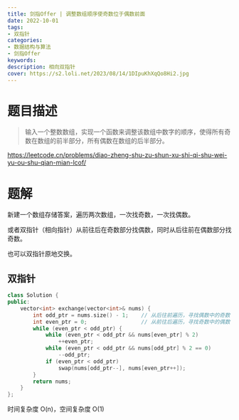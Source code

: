 ```yaml
---
title: 剑指Offer | 调整数组顺序使奇数位于偶数前面
date: 2022-10-01
tags:
- 双指针
categories:
- 数据结构与算法
- 剑指Offer
keywords:
description: 相向双指针
cover: https://s2.loli.net/2023/08/14/1DIpuKhXqQo8Hi2.jpg
---
```


# 题目描述

> 输入一个整数数组，实现一个函数来调整该数组中数字的顺序，使得所有奇数在数组的前半部分，所有偶数在数组的后半部分。

https://leetcode.cn/problems/diao-zheng-shu-zu-shun-xu-shi-qi-shu-wei-yu-ou-shu-qian-mian-lcof/


# 题解

新建一个数组存储答案，遍历两次数组，一次找奇数，一次找偶数。

或者双指针（相向指针）从前往后在奇数部分找偶数，同时从后往前在偶数部分找奇数。

也可以双指针原地交换。

## 双指针

``` C++
class Solution {
public:
    vector<int> exchange(vector<int>& nums) {
        int odd_ptr = nums.size() - 1;    // 从后往前遍历，寻找偶数中的奇数
        int even_ptr = 0;                 // 从前往后遍历，寻找奇数中的偶数
        while (even_ptr < odd_ptr) {
            while (even_ptr < odd_ptr && nums[even_ptr] % 2)
                ++even_ptr;
            while (even_ptr < odd_ptr && nums[odd_ptr] % 2 == 0)
                --odd_ptr;
            if (even_ptr < odd_ptr)
                swap(nums[odd_ptr--], nums[even_ptr++]);
        }
        return nums;
    }
};
```

时间复杂度 O(n)，空间复杂度 O(1)